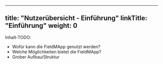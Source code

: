 
---
title: "Nutzerübersicht - Einführung"
linkTitle: "Einführung"
weight: 0
---

Inhalt-TODO:
- Wofür kann die FieldMApp genutzt werden?
- Welche Möglichkeiten bietet die FieldMApp?
- Grober Aufbau/Struktur